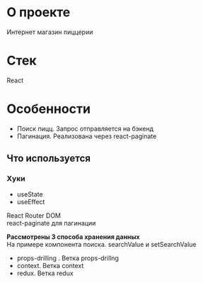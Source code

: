 # О проекте

Интернет магазин пиццерии

# Стек

React

# Особенности

- Поиск пицц. Запрос отправляется на бэкенд
- Пагинация. Реализована через react-paginate

## Что используется

### Хуки

- useState
- useEffect

React Router DOM  
react-paginate для пагинации

**Рассмотрены 3 способа хранения данных**  
На примере компонента поиска. searchValue и setSearchValue

- props-drilling . Ветка props-drillng
- context. Ветка context
- redux. Ветка redux
